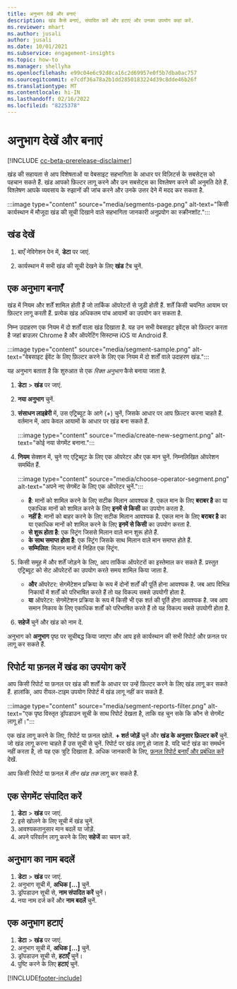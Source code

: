 ```yaml
---
title: अनुभाग देखें और बनाएं
description: खंड कैसे बनाएं, संपादित करें और हटाएं और उनका उपयोग कहां करें.
ms.reviewer: mhart
ms.author: jusali
author: jusali
ms.date: 10/01/2021
ms.subservice: engagement-insights
ms.topic: how-to
ms.manager: shellyha
ms.openlocfilehash: e99c04e6c92d8ca16c2d69957e0f5b7dba0ac757
ms.sourcegitcommit: e7cdf36a78a2b1dd2850183224d39c8dde46b26f
ms.translationtype: MT
ms.contentlocale: hi-IN
ms.lasthandoff: 02/16/2022
ms.locfileid: "8225378"
---
```

# <a name="view-and-create-segments"></a>अनुभाग देखें और बनाएं

[!INCLUDE [cc-beta-prerelease-disclaimer](includes/cc-beta-prerelease-disclaimer.md)]

खंड की सहायता से आप विशेषताओं या वेबसाइट सहभागिता के आधार पर विज़िटर्स के सबसेट्स को पहचान सकते हैं. खंड आपको फ़िल्टर लागू करने और उन सबसेट्स का विश्लेषण करने की अनुमति देते हैं. विश्लेषण आपके व्यवसाय के रुझानों की जांच करने और उनके उत्तर देने में मदद कर सकता है. 

:::image type="content" source="media/segments-page.png" alt-text="किसी कार्यस्थान में मौजूदा खंड की सूची दिखाने वाले सहभागिता जानकारी अनुप्रयोग का स्क्रीनशॉट.":::

## <a name="view-segments"></a>खंड देखें

1. बाएँ नेविगेशन पेन में, **डेटा** पर जाएं. 

1. कार्यस्थान में सभी खंड की सूची देखने के लिए **खंड** टैब चुनें. 

## <a name="create-a-segment"></a>एक अनुभाग बनाएँ

खंड में नियम और शर्तें शामिल होती हैं जो तार्किक ऑपरेटरों से जुड़ी होती हैं. शर्तें किसी चयनित आयाम पर फ़िल्टर लागू करती हैं. प्रत्येक खंड अधिकतम पांच आयामों का उपयोग कर सकता है.

निम्न उदाहरण एक नियम में दो शर्तों वाला खंड दिखाता है. यह उन सभी वेबसाइट इवेंट्स को फ़िल्टर करता है जहां ब्राउज़र Chrome है और ऑपरेटिंग सिस्टम्स iOS या Android हैं.

:::image type="content" source="media/segment-sample.png" alt-text="वेबसाइट ईवेंट के लिए फ़िल्टर करने के लिए एक नियम में दो शर्तों वाले उदाहरण खंड.":::

यह अनुभाग बताता है कि शुरुआत से एक *रिक्त अनुभाग* कैसे बनाया जाता है.

1. **डेटा** > **खंड** पर जाएं.

1. **नया अनुभाग** चुनें.

1. **संसाधन लाइब्रेरी** में, उस एट्रिब्यूट के आगे (+) चुनें, जिसके आधार पर आप फ़िल्टर करना चाहते हैं. वर्तमान में, आप केवल आयामों के आधार पर खंड बना सकते हैं.

   :::image type="content" source="media/create-new-segment.png" alt-text="कोई नया सेगमेंट बनाना.":::

1. **नियम** सेक्शन में, चुने गए एट्रिब्यूट के लिए एक ऑपरेटर और एक मान चुनें. निम्नलिखित ऑपरेशन समर्थित हैं.

   :::image type="content" source="media/choose-operator-segment.png" alt-text="अपने नए सेगमेंट के लिए एक ऑपरेटर चुनें.":::

   - **है**: मानों को शामिल करने के लिए सटीक मिलान आवश्यक है. एकल मान के लिए **बराबर है** का या एकाधिक मानों को शामिल करने के लिए **इनमें से किसी** का उपयोग करता है.
   - **नहीं है**: मानों को बाहर करने के लिए सटीक मिलान आवश्यक है. एकल मान के लिए **बराबर है** का या एकाधिक मानों को शामिल करने के लिए **इनमें से किसी** का उपयोग करता है.
   - **से शुरू होता है**: एक स्ट्रिंग जिससे मिलान वाले मान शुरू होते हैं.
   - **के साथ समाप्त होता है**: एक स्ट्रिंग जिसके साथ मिलान वाले मान समाप्त होते हैं.
   - **सम्मिलित**: मिलान मानों में निहित एक स्ट्रिंग.

1. किसी समूह में और शर्तें जोड़ने के लिए, आप तार्किक ऑपरेटरों का इस्तेमाल कर सकते हैं. प्रस्तुत एट्रिब्यूट को सेट ऑपरेटरों का उपयोग करते समय शामिल किया जाता है.
   - **और** ऑपरेटर: सेगमेंटेशन प्रक्रिया के रूप में दोनों शर्तों की पूर्ति होना आवश्यक है. जब आप विभिन्न निकायों में शर्तों को परिभाषित करते हैं तो यह विकल्प सबसे उपयोगी होता है.
   - **या** ऑपरेटर: सेगमेंटेशन प्रक्रिया के रूप में किसी भी एक शर्त की पूर्ति होना आवश्यक है. जब आप समान निकाय के लिए एकाधिक शर्तों को परिभाषित करते हैं तो यह विकल्प सबसे उपयोगी होता है.

1. **सहेजें** चुनें और खंड को नाम दें. 

अनुभाग को **अनुभाग** पृष्ठ पर सूचीबद्ध किया जाएगा और आप इसे कार्यस्थान की सभी रिपोर्ट और फ़नल पर लागू कर सकते हैं.

## <a name="use-a-segment-in-a-report-or-funnel"></a>रिपोर्ट या फ़नल में खंड का उपयोग करें

आप किसी रिपोर्ट या फ़नल पर खंड की शर्तों के आधार पर उन्हें फ़िल्टर करने के लिए खंड लागू कर सकते हैं. हालांकि, आप रीयल-टाइम उपयोग रिपोर्ट में खंड लागू नहीं कर सकते हैं.

:::image type="content" source="media/segment-reports-filter.png" alt-text="एक पृष्ठ विस्तृत ड्रॉपडाउन सूची के साथ रिपोर्ट देखता है, ताकि वह चुन सके कि कौन से सेगमेंट लागू हों।":::

एक खंड लागू करने के लिए, रिपोर्ट या फ़नल खोलें. **+ शर्त जोड़ें** चुनें और **खंड के अनुसार फ़िल्टर करें** चुनें. जो खंड लागू करना चाहते हैं उस सूची से चुनें. रिपोर्ट पर खंड लागू हो जाता है. यदि चार्ट खंड का समर्थन नहीं करता है, तो यह एक त्रुटि दिखाता है. अधिक जानकारी के लिए, [फ़नल रिपोर्ट बनाएँ और प्रबंधित करें](funnel-reports.md) देखें.
 
आप किसी रिपोर्ट या फ़नल में *तीन खंड तक* लागू कर सकते हैं.

## <a name="edit-a-segment"></a>एक सेगमेंट संपादित करें

1. **डेटा** > **खंड** पर जाएं.
1. इसे खोलने के लिए सूची में खंड चुनें. 
1. आवश्यकतानुसार मान बदलें या जोड़ें.
1. अपने परिवर्तन लागू करने के लिए **सहेजें** का चयन करें.

## <a name="change-the-name-of-a-segment"></a>अनुभाग का नाम बदलें

1. **डेटा** > **खंड** पर जाएं.
1. अनुभाग सूची में, **अधिक [...]** चुनें. 
1. ड्रॉपडाउन सूची से, **नाम संपादित करें** चुनें।
1. नया नाम दर्ज करें और **नाम बदलें** चुनें.

## <a name="delete-a-segment"></a>एक अनुभाग हटाएं

1. **डेटा** > **खंड** पर जाएं.
1. अनुभाग सूची में, **अधिक [...]** चुनें. 
1. ड्रॉपडाउन सूची से, **हटाएँ** चुनें।
1. पुष्टि करने के लिए **हटाएं** चुनें.



[!INCLUDE[footer-include](../includes/footer-banner.md)]
